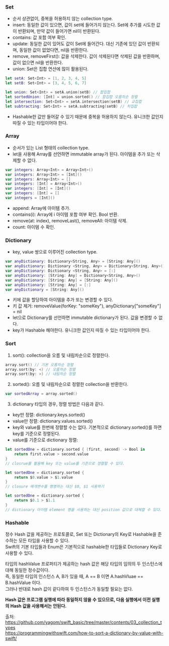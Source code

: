### Set  
- 순서 상관없이, 중복을 허용하지 않는 collection type.  
- insert: 동일한 값이 있으면, 값이 set에 들어가지 않는다. Set에 추가를 시도한 값이 반환되며, 만약 값이 들어가면 nil이 반환된다.  
- contains: 값 포함 여부 확인.  
- update: 동일한 값이 있어도 값이 Set에 들어간다. 대신 기존에 있던 값이 반환되며, 동일한 값이 없었다면, nil을 반환한다.  
- remove, removeFirst(): 값을 삭제한다. 값이 삭제된다면 삭제된 값을 반환하며, 값이 없으면 nil을 반환한다.  
- union: Set은 집합 연산에 많이 활용된다.  

```swift
let setA: Set<Int> = [1, 2, 3, 4, 5]
let setB: Set<Int> = [3, 4, 5, 6, 7]

let union: Set<Int> = setA.union(setB) // 합집합
let sortedUnion: [Int] = union.sorted() // 합집합 오름차순 정렬
let intersection: Set<Int> = setA.intersection(setB) // 교집합
let subtracting: Set<Int> = setA.subtracting(setB) // 차집합
```  
  
- Hashable한 값만 들어갈 수 있기 때문에 중복을 허용하지 않는다. 유니크한 값인지 따질 수 있는 타입이어야 한다.  
  
### Array  
- 순서가 있는 List 형태의 collection type.  
- let을 사용해 Array를 선언하면 immutable array가 된다. 아이템을 추가 또는 삭제할 수 없다.  
  
```swift
var integers: Array<Int> = Array<Int>()
var integers: Array<Int> = [Int]()
var integers: Array<Int> = []
var integers: [Int] = Array<Int>()
var integers: [Int] = [Int]()
var integers: [Int] = []
var integers = [Int]()
```  
  
- append: Array에 아이템 추가.  
- contains(i): Array에 i 아이템 포함 여부 확인. Bool 반환.  
- remove(at: index), removeLast(), removeAll: 아이템 삭제.  
- count: 아이템 수 확인.  
  
### Dictionary  
- key, value 쌍으로 이루어진 collection type.  
  
```swift
var anyDictionary: Dictionary<String, Any> = [String: Any]()
var anyDictionary: Dictionary <String, Any> = Dictionary<String, Any>()
var anyDictionary: Dictionary <String, Any> = [:]
var anyDictionary: [String: Any] = Dictionary<String, Any>()
var anyDictionary: [String: Any] = [String: Any]()
var anyDictionary: [String: Any] = [:]
var anyDictionary = [String: Any]()
```  
  
- 키에 값을 할당하여 아이템을 추가 또는 변경할 수 있다.  
- 키 값 제거: removeValue(forKey: "someKey"), anyDictionary["someKey"] = nil  
- let으로 Dictionary를 선언하면 immutable dictionary가 된다. 값을 변경할 수 없다.  
- key가 Hashable 해야한다. 유니크한 값인지 따질 수 있는 타입이어야 한다.  
  
### Sort  
1. sort(): collection을 오름 및 내림차순으로 정렬한다.  
  
```swift
array.sort() // 기본 오름차순 정렬
array.sort(by: <) // 오름차순 정렬
array.sort(by: >) // 내림차순 정렬
```  
  
2. sorted(): 오름 및 내림차순으로 정렬한 collection을 반환한다.  
  
```swift
var sortedArray = array.sorted()
```  
  
3. dictionary 타입의 경우, 정렬 방법은 다음과 같다.  
- key만 정렬: dictionary.keys.sorted()  
- value만 정렬: dictionary.values.sorted()  
- key와 value를 한번에 정렬할 수는 없다. 기본적으로 dictionary.sorted()를 하면 key를 기준으로 정렬된다.  
- value를 기준으로 dictionary 정렬:  
```swift
let sortedOne = dictionary.sorted { (first, second) -> Bool in
    return first.value > second.value
}
// closrue를 활용해 key 또는 value를 기준으로 정렬할 수 있다.

let sortedOne = dictionary.sorted {
	return $0.value > $1.value
}
// closure 매개변수를 명명하는 대신 $0, $1 사용하기

let sortedOne = dictionary.sorted {
	return $0.1 > $1.1
}
// dictionary 아이템 element 명을 사용하는 대신 position 값으로 대체할 수 있다.
```  
  
  
### Hashable  
정수 Hash 값을 제공하는 프로토콜로, Set 또는 Dictionary의 Key로 Hashable을 준수하는 모든 타입을 사용할 수 있다.  
Swift의 기본 타입들과 Enum은 기본적으로 hashable한 타입들로 Dictionary Key로 사용할 수 있다.  

타입의 hashValue 프로퍼티가 제공하는 hash 값은 해당 타입의 임의의 두 인스턴스에 대해 동일한 정수값이다.  
즉, 동일한 타입의 인스턴스 A, B가 있을 때, A == B 이면 A.hashVluae == B.hashValue 이다.  
그러나 반대로 hash 값이 같다하여 두 인스턴스가 동일할 필요는 없다.  
  
**Hash 값은 프로그램 실행에 따라 동일하지 않을 수 있으므로, 다음 실행에서 이전 실행의 Hash 값을 사용해서는 안된다.**  

  
  
출처:  
https://github.com/yagom/swift_basic/tree/master/contents/03_collection_types  
https://programmingwithswift.com/how-to-sort-a-dictionary-by-value-with-swift/  
